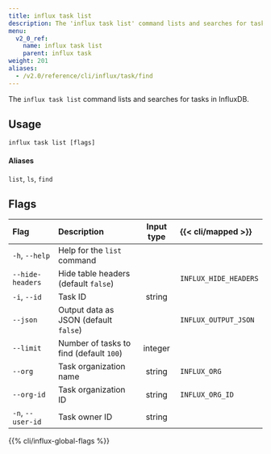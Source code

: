```yaml
---
title: influx task list
description: The 'influx task list' command lists and searches for tasks in InfluxDB.
menu:
  v2_0_ref:
    name: influx task list
    parent: influx task
weight: 201
aliases:
  - /v2.0/reference/cli/influx/task/find
---
```


The `influx task list` command lists and searches for tasks in InfluxDB.

## Usage
```
influx task list [flags]
```

#### Aliases
`list`, `ls`, `find`

## Flags
| Flag              | Description                             | Input type  | {{< cli/mapped >}}    |
|:----              |:-----------                             |:----------: |:------------------    |
| `-h`, `--help`    | Help for the `list` command             |             |                       |
| `--hide-headers`  | Hide table headers (default `false`)    |             | `INFLUX_HIDE_HEADERS` |
| `-i`, `--id`      | Task ID                                 | string      |                       |
| `--json`          | Output data as JSON (default `false`)   |             | `INFLUX_OUTPUT_JSON`  |
| `--limit`         | Number of tasks to find (default `100`) | integer     |                       |
| `--org`           | Task organization name                  | string      | `INFLUX_ORG`          |
| `--org-id`        | Task organization ID                    | string      | `INFLUX_ORG_ID`       |
| `-n`, `--user-id` | Task owner ID                           | string      |                       |

{{% cli/influx-global-flags %}}
